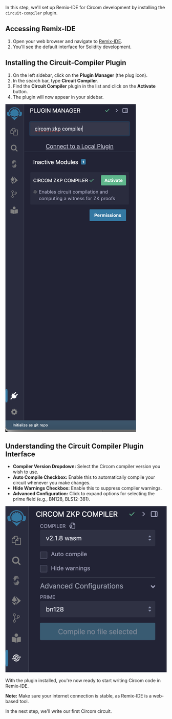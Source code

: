 In this step, we'll set up Remix-IDE for Circom development by installing the `circuit-compiler` plugin.

## Accessing Remix-IDE

1. Open your web browser and navigate to [Remix-IDE](https://remix.ethereum.org).
2. You'll see the default interface for Solidity development.

## Installing the Circuit-Compiler Plugin

1. On the left sidebar, click on the **Plugin Manager** (the plug icon).
2. In the search bar, type **Circuit Compiler**.
3. Find the **Circuit Compiler** plugin in the list and click on the **Activate** button.
4. The plugin will now appear in your sidebar.

![Install Circuit Compiler Plugin](images/install_plugin.png)

## Understanding the Circuit Compiler Plugin Interface

- **Compiler Version Dropdown:** Select the Circom compiler version you wish to use.
- **Auto Compile Checkbox:** Enable this to automatically compile your circuit whenever you make changes.
- **Hide Warnings Checkbox:** Enable this to suppress compiler warnings.
- **Advanced Configuration:** Click to expand options for selecting the prime field (e.g., BN128, BLS12-381).

![Circuit Compiler Interface](images/compiler_interface.png)

With the plugin installed, you're now ready to start writing Circom code in Remix-IDE.

**Note:** Make sure your internet connection is stable, as Remix-IDE is a web-based tool.

In the next step, we'll write our first Circom circuit.
